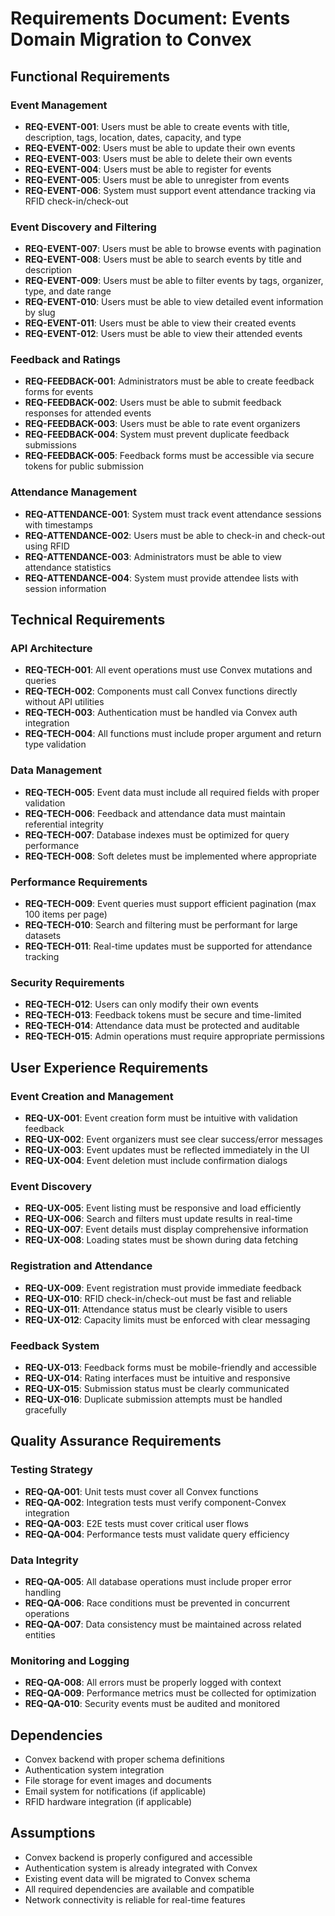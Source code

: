 # Requirements Document: Events Domain Migration to Convex

## Functional Requirements

### Event Management
- **REQ-EVENT-001**: Users must be able to create events with title, description, tags, location, dates, capacity, and type
- **REQ-EVENT-002**: Users must be able to update their own events
- **REQ-EVENT-003**: Users must be able to delete their own events
- **REQ-EVENT-004**: Users must be able to register for events
- **REQ-EVENT-005**: Users must be able to unregister from events
- **REQ-EVENT-006**: System must support event attendance tracking via RFID check-in/check-out

### Event Discovery and Filtering
- **REQ-EVENT-007**: Users must be able to browse events with pagination
- **REQ-EVENT-008**: Users must be able to search events by title and description
- **REQ-EVENT-009**: Users must be able to filter events by tags, organizer, type, and date range
- **REQ-EVENT-010**: Users must be able to view detailed event information by slug
- **REQ-EVENT-011**: Users must be able to view their created events
- **REQ-EVENT-012**: Users must be able to view their attended events

### Feedback and Ratings
- **REQ-FEEDBACK-001**: Administrators must be able to create feedback forms for events
- **REQ-FEEDBACK-002**: Users must be able to submit feedback responses for attended events
- **REQ-FEEDBACK-003**: Users must be able to rate event organizers
- **REQ-FEEDBACK-004**: System must prevent duplicate feedback submissions
- **REQ-FEEDBACK-005**: Feedback forms must be accessible via secure tokens for public submission

### Attendance Management
- **REQ-ATTENDANCE-001**: System must track event attendance sessions with timestamps
- **REQ-ATTENDANCE-002**: Users must be able to check-in and check-out using RFID
- **REQ-ATTENDANCE-003**: Administrators must be able to view attendance statistics
- **REQ-ATTENDANCE-004**: System must provide attendee lists with session information

## Technical Requirements

### API Architecture
- **REQ-TECH-001**: All event operations must use Convex mutations and queries
- **REQ-TECH-002**: Components must call Convex functions directly without API utilities
- **REQ-TECH-003**: Authentication must be handled via Convex auth integration
- **REQ-TECH-004**: All functions must include proper argument and return type validation

### Data Management
- **REQ-TECH-005**: Event data must include all required fields with proper validation
- **REQ-TECH-006**: Feedback and attendance data must maintain referential integrity
- **REQ-TECH-007**: Database indexes must be optimized for query performance
- **REQ-TECH-008**: Soft deletes must be implemented where appropriate

### Performance Requirements
- **REQ-TECH-009**: Event queries must support efficient pagination (max 100 items per page)
- **REQ-TECH-010**: Search and filtering must be performant for large datasets
- **REQ-TECH-011**: Real-time updates must be supported for attendance tracking

### Security Requirements
- **REQ-TECH-012**: Users can only modify their own events
- **REQ-TECH-013**: Feedback tokens must be secure and time-limited
- **REQ-TECH-014**: Attendance data must be protected and auditable
- **REQ-TECH-015**: Admin operations must require appropriate permissions

## User Experience Requirements

### Event Creation and Management
- **REQ-UX-001**: Event creation form must be intuitive with validation feedback
- **REQ-UX-002**: Event organizers must see clear success/error messages
- **REQ-UX-003**: Event updates must be reflected immediately in the UI
- **REQ-UX-004**: Event deletion must include confirmation dialogs

### Event Discovery
- **REQ-UX-005**: Event listing must be responsive and load efficiently
- **REQ-UX-006**: Search and filters must update results in real-time
- **REQ-UX-007**: Event details must display comprehensive information
- **REQ-UX-008**: Loading states must be shown during data fetching

### Registration and Attendance
- **REQ-UX-009**: Event registration must provide immediate feedback
- **REQ-UX-010**: RFID check-in/check-out must be fast and reliable
- **REQ-UX-011**: Attendance status must be clearly visible to users
- **REQ-UX-012**: Capacity limits must be enforced with clear messaging

### Feedback System
- **REQ-UX-013**: Feedback forms must be mobile-friendly and accessible
- **REQ-UX-014**: Rating interfaces must be intuitive and responsive
- **REQ-UX-015**: Submission status must be clearly communicated
- **REQ-UX-016**: Duplicate submission attempts must be handled gracefully

## Quality Assurance Requirements

### Testing Strategy
- **REQ-QA-001**: Unit tests must cover all Convex functions
- **REQ-QA-002**: Integration tests must verify component-Convex integration
- **REQ-QA-003**: E2E tests must cover critical user flows
- **REQ-QA-004**: Performance tests must validate query efficiency

### Data Integrity
- **REQ-QA-005**: All database operations must include proper error handling
- **REQ-QA-006**: Race conditions must be prevented in concurrent operations
- **REQ-QA-007**: Data consistency must be maintained across related entities

### Monitoring and Logging
- **REQ-QA-008**: All errors must be properly logged with context
- **REQ-QA-009**: Performance metrics must be collected for optimization
- **REQ-QA-010**: Security events must be audited and monitored

## Dependencies
- Convex backend with proper schema definitions
- Authentication system integration
- File storage for event images and documents
- Email system for notifications (if applicable)
- RFID hardware integration (if applicable)

## Assumptions
- Convex backend is properly configured and accessible
- Authentication system is already integrated with Convex
- Existing event data will be migrated to Convex schema
- All required dependencies are available and compatible
- Network connectivity is reliable for real-time features
